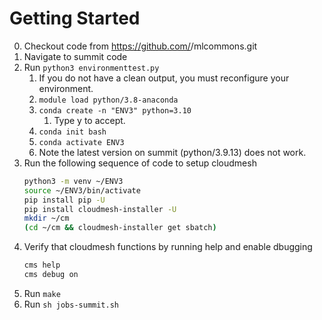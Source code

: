 
# Getting Started


0. Checkout code from https://github.com/<ORG>/mlcommons.git
1. Navigate to summit code
2. Run `python3 environmenttest.py`
   1. If you do not have a clean output, you must reconfigure your environment.
   2. `module load python/3.8-anaconda`
   3. `conda create -n "ENV3" python=3.10`
      1. Type y to accept.
   4. `conda init bash`
   5. `conda activate ENV3`
   6. Note the latest version on summit (python/3.9.13) does not work.
3. Run the following sequence of code to setup cloudmesh
   ```bash
   python3 -m venv ~/ENV3
   source ~/ENV3/bin/activate
   pip install pip -U
   pip install cloudmesh-installer -U
   mkdir ~/cm
   (cd ~/cm && cloudmesh-installer get sbatch)
   ```
4. Verify that cloudmesh functions by running help and enable dbugging
   ```bash
   cms help
   cms debug on
   ```
5. Run `make`
6. Run `sh jobs-summit.sh`